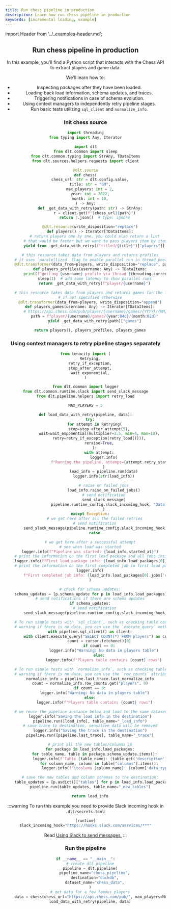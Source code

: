 ```yaml
---
title: Run chess pipeline in production
description: Learn how run chess pipeline in production
keywords: [incremental loading, example]
---
```


import Header from '../_examples-header.md';

<Header
    intro="In this tutorial, you will learn how to investigate, track, retry and test your loads."
    slug="chess_production"
    run_file="chess"
    destination="duckdb" />

## Run chess pipeline in production

In this example, you'll find a Python script that interacts with the Chess API to extract players and game data.

We'll learn how to:

- Inspecting packages after they have been loaded.
- Loading back load information, schema updates, and traces.
- Triggering notifications in case of schema evolution.
- Using context managers to independently retry pipeline stages.
- Run basic tests utilizing `sql_client` and `normalize_info`.

### Init chess source

<!--@@@DLT_SNIPPET_START ./code/chess-snippets.py::markdown_source-->
```py
import threading
from typing import Any, Iterator

import dlt
from dlt.common import sleep
from dlt.common.typing import StrAny, TDataItems
from dlt.sources.helpers.requests import client

@dlt.source
def chess(
    chess_url: str = dlt.config.value,
    title: str = "GM",
    max_players: int = 2,
    year: int = 2022,
    month: int = 10,
) -> Any:
    def _get_data_with_retry(path: str) -> StrAny:
        r = client.get(f"{chess_url}{path}")
        return r.json()  # type: ignore

    @dlt.resource(write_disposition="replace")
    def players() -> Iterator[TDataItems]:
        # return players one by one, you could also return a list
        # that would be faster but we want to pass players item by item to the transformer
        yield from _get_data_with_retry(f"titled/{title}")["players"][:max_players]

    # this resource takes data from players and returns profiles
    # it uses `paralellized` flag to enable parallel run in thread pool.
    @dlt.transformer(data_from=players, write_disposition="replace", parallelized=True)
    def players_profiles(username: Any) -> TDataItems:
        print(f"getting {username} profile via thread {threading.current_thread().name}")
        sleep(1)  # add some latency to show parallel runs
        return _get_data_with_retry(f"player/{username}")

    # this resource takes data from players and returns games for the last month
    # if not specified otherwise
    @dlt.transformer(data_from=players, write_disposition="append")
    def players_games(username: Any) -> Iterator[TDataItems]:
        # https://api.chess.com/pub/player/{username}/games/{YYYY}/{MM}
        path = f"player/{username}/games/{year:04d}/{month:02d}"
        yield _get_data_with_retry(path)["games"]

    return players(), players_profiles, players_games
```
<!--@@@DLT_SNIPPET_END ./code/chess-snippets.py::markdown_source-->


### Using context managers to retry pipeline stages separately

<!--@@@DLT_SNIPPET_START ./code/chess-snippets.py::markdown_retry_cm-->
```py
from tenacity import (
    Retrying,
    retry_if_exception,
    stop_after_attempt,
    wait_exponential,
)

from dlt.common import logger
from dlt.common.runtime.slack import send_slack_message
from dlt.pipeline.helpers import retry_load

MAX_PLAYERS = 5

def load_data_with_retry(pipeline, data):
    try:
        for attempt in Retrying(
            stop=stop_after_attempt(5),
            wait=wait_exponential(multiplier=1.5, min=4, max=10),
            retry=retry_if_exception(retry_load(())),
            reraise=True,
        ):
            with attempt:
                logger.info(
                    f"Running the pipeline, attempt={attempt.retry_state.attempt_number}"
                )
                load_info = pipeline.run(data)
                logger.info(str(load_info))

                # raise on failed jobs
                load_info.raise_on_failed_jobs()
                # send notification
                send_slack_message(
                    pipeline.runtime_config.slack_incoming_hook, "Data was successfully loaded!"
                )
    except Exception:
        # we get here after all the failed retries
        # send notification
        send_slack_message(pipeline.runtime_config.slack_incoming_hook, "Something went wrong!")
        raise

    # we get here after a successful attempt
    # see when load was started
    logger.info(f"Pipeline was started: {load_info.started_at}")
    # print the information on the first load package and all jobs inside
    logger.info(f"First load package info: {load_info.load_packages[0]}")
    # print the information on the first completed job in first load package
    logger.info(
        f"First completed job info: {load_info.load_packages[0].jobs['completed_jobs'][0]}"
    )

    # check for schema updates:
    schema_updates = [p.schema_update for p in load_info.load_packages]
    # send notifications if there are schema updates
    if schema_updates:
        # send notification
        send_slack_message(pipeline.runtime_config.slack_incoming_hook, "Schema was updated!")

    # To run simple tests with `sql_client`, such as checking table counts and
    # warning if there is no data, you can use the `execute_query` method
    with pipeline.sql_client() as client:
        with client.execute_query("SELECT COUNT(*) FROM players") as cursor:
            count = cursor.fetchone()[0]
            if count == 0:
                logger.info("Warning: No data in players table")
            else:
                logger.info(f"Players table contains {count} rows")

    # To run simple tests with `normalize_info`, such as checking table counts and
    # warning if there is no data, you can use the `row_counts` attribute.
    normalize_info = pipeline.last_trace.last_normalize_info
    count = normalize_info.row_counts.get("players", 0)
    if count == 0:
        logger.info("Warning: No data in players table")
    else:
        logger.info(f"Players table contains {count} rows")

    # we reuse the pipeline instance below and load to the same dataset as data
    logger.info("Saving the load info in the destination")
    pipeline.run([load_info], table_name="_load_info")
    # save trace to destination, sensitive data will be removed
    logger.info("Saving the trace in the destination")
    pipeline.run([pipeline.last_trace], table_name="_trace")

    # print all the new tables/columns in
    for package in load_info.load_packages:
        for table_name, table in package.schema_update.items():
            logger.info(f"Table {table_name}: {table.get('description')}")
            for column_name, column in table["columns"].items():
                logger.info(f"\tcolumn {column_name}: {column['data_type']}")

    # save the new tables and column schemas to the destination:
    table_updates = [p.asdict()["tables"] for p in load_info.load_packages]
    pipeline.run(table_updates, table_name="_new_tables")

    return load_info
```
<!--@@@DLT_SNIPPET_END ./code/chess-snippets.py::markdown_retry_cm-->

:::warning
To run this example you need to provide Slack incoming hook in `.dlt/secrets.toml`:
```py
[runtime]
slack_incoming_hook="https://hooks.slack.com/services/***"
```
Read [Using Slack to send messages.](https://dlthub.com/docs/running-in-production/running#using-slack-to-send-messages)
:::

### Run the pipeline

<!--@@@DLT_SNIPPET_START ./code/chess-snippets.py::markdown_pipeline-->
```py
if __name__ == "__main__":
    # create dlt pipeline
    pipeline = dlt.pipeline(
        pipeline_name="chess_pipeline",
        destination="duckdb",
        dataset_name="chess_data",
    )
    # get data for a few famous players
    data = chess(chess_url="https://api.chess.com/pub/", max_players=MAX_PLAYERS)
    load_data_with_retry(pipeline, data)
```
<!--@@@DLT_SNIPPET_END ./code/chess-snippets.py::markdown_pipeline-->

